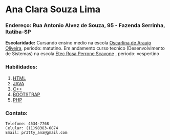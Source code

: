 # Ana Clara Souza Lima

### Endereço: Rua Antonio Alvez de Souza, 95 - Fazenda Serrinha, Itatiba-SP

__Escolaridade:__ Cursando ensino medio na escola [Oscarlina de Araujo Oliveira](http://www.educacao.sp.gov.br/cgrh/escolas/oscarlina-de-araujo-oliveira-professora/), 
periodo: matutino. Em andamento curso  tecnico (Desenvolvimento de Sistemas) na escola [Etec Rosa Perrone Scavone](http://rosaperrone.com.br/)
, periodo: vespertino 

### Habilidades:
1. [HTML](https://developer.mozilla.org/pt-BR/docs/Web/HTML)
2. [JAVA](https://developer.mozilla.org/pt-BR/docs/Web/JavaScript)
3. [C++](https://blog.betrybe.com/linguagem-de-programacao/cpp/)
4. [BOOTSTRAP](https://blog.betrybe.com/framework-de-programacao/o-que-e-bootstrap/)
5. [PHP](https://www.devmedia.com.br/guia/linguagem-php/38780)

### Contato:
```
Telefone: 4534-7768
Celular: (11)98383-6874
Email: pr3tty_ana@gmail.com
```


